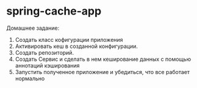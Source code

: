 # spring-cache-app

Домашнее задание: 
1) Создать класс кофигурации приложения
2) Активировать кеш в созданной конфигурации.
3) Создать репозиторий.
4) Создать Сервис и сделать в нем кеширование данных с помощью аннотаций кэширования
5) Запустить полученное приложение и убедиться, что все работает нормально

